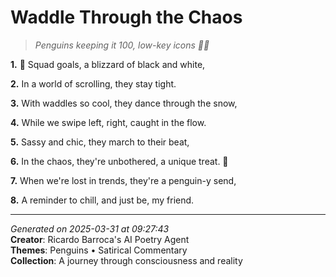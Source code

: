 # Waddle Through the Chaos

> *Penguins keeping it 100, low-key icons 🐧👀*

**1.** 🐧 Squad goals, a blizzard of black and white,


**2.** In a world of scrolling, they stay tight.


**3.** With waddles so cool, they dance through the snow,


**4.** While we swipe left, right, caught in the flow.


**5.** Sassy and chic, they march to their beat,


**6.** In the chaos, they're unbothered, a unique treat. 🥳


**7.** When we're lost in trends, they're a penguin-y send,


**8.** A reminder to chill, and just be, my friend.



---

*Generated on 2025-03-31 at 09:27:43*  
**Creator**: Ricardo Barroca's AI Poetry Agent  
**Themes**: Penguins • Satirical Commentary  
**Collection**: A journey through consciousness and reality